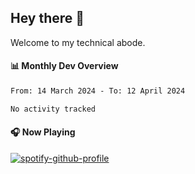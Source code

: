 ## Hey there 👋

Welcome to my technical abode.

#### 📊 Monthly Dev Overview
<!--START_SECTION:waka-->

```txt
From: 14 March 2024 - To: 12 April 2024

No activity tracked
```

<!--END_SECTION:waka-->

#### 🎧 Now Playing

[![spotify-github-profile](https://spotify-github-profile.vercel.app/api/view?uid=james2mid&cover_image=true&theme=natemoo-re)](https://open.spotify.com/user/james2mid?si=2b3baf2b09cb499e)
